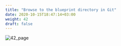 ```yaml
---
title: "Browse to the blueprint directory in Git​"
date: 2020-10-15T18:47:14+03:00
weight: 42
draft: false
---
```


![42_page](/images/module1/42_page.png)